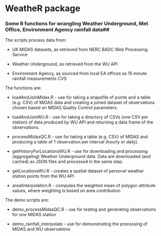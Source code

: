 # WeatheR package #
### Some R functions for wrangling Weather Underground, Met Office, Environment Agency rainfall data##

The scripts process data from:

* UK MIDAS datasets, as retrieved from NERC BADC Web Processing Service

* Weather Underground, as retrieved from the WU API

* Environment Agency, as sourced from local EA offices as 15 minute rainfall measurements CVS

The functions are:

* loadAndJoinMidas.R - use for taking a shapefile of points and a table (e.g. CSV) of MIDAS data and creating a joined dataset of observations chosen based on MIDAS Quality Control parameters.

* loadAndJoinWU.R - use for taking a directory of CSVs (one CSV per station) of data produced by WU API and returning a data frame of the observations.

* processMidasQC.R - use for taking a table (e.g. CSV) of MIDAS and producing a table of 1 observation per interval (hourly or daily).

* getHistoryForLocationsWU.R - use for downloading and processing (aggregating) Weather Underground data. Data are downloaded (and cached) as JSON files and processed in the same step.

* getLocationsWU.R - creates a spatial dataset of personal weather station points from the WU API

* arealInterpolation.R - computes the weighted mean of polygon attribute values, where weighting is based on area contribution

The demo scripts are:

* demo_processMidasQC.R - use for testing and generating observations for one MIDAS station

* demo_rainfall_interpolate - use for demonstrating the processing of MIDAS and WU observations